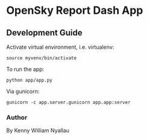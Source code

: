 # OpenSky Report Dash App

## Development Guide

Activate virtual environment, i.e. virtualenv:
```
source myvenv/bin/activate
```

To run the app:
```
python app/app.py 
```

Via gunicorn:
```
gunicorn -c app.server.gunicorn app.app:server
```

### Author
By Kenny William Nyallau